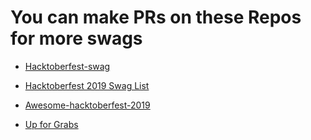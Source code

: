 # You can make PRs on these Repos for more swags 

* [Hacktoberfest-swag](https://github.com/benbarth/hacktoberfest-swag)

* [Hacktoberfest 2019 Swag List](https://github.com/crweiner/hacktoberfest-swag-list/blob/master/README.md)

* [Awesome-hacktoberfest-2019](https://github.com/OtacilioN/awesome-hacktoberfest-2019)

* [Up for Grabs](https://up-for-grabs.net/#/)
